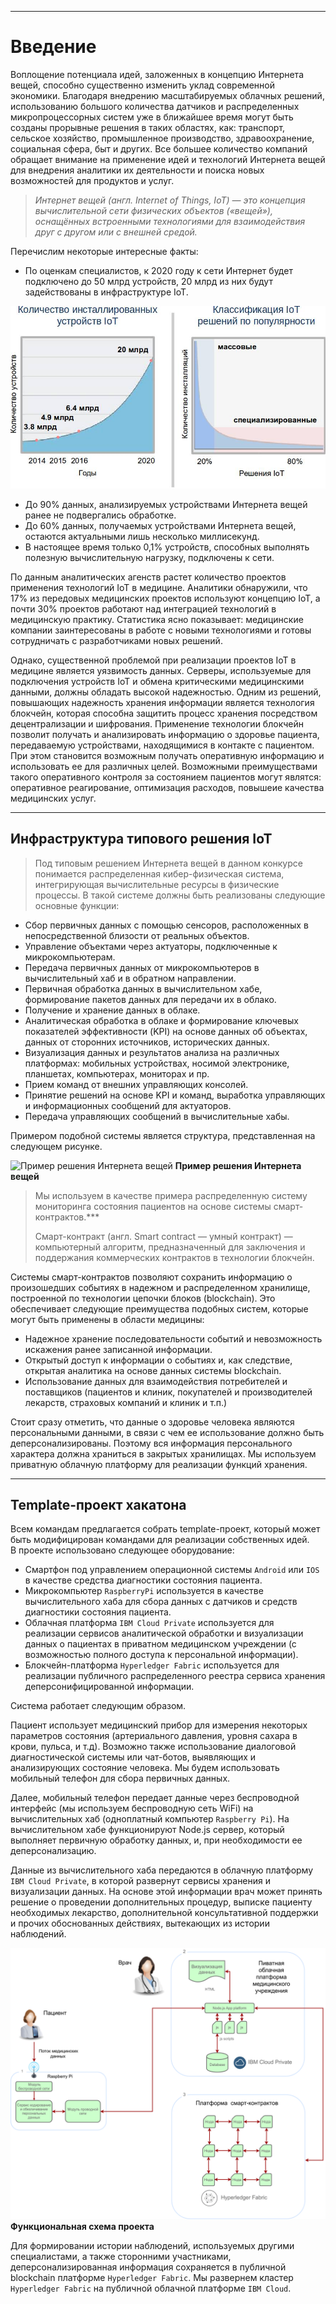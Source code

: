 ****
# Введение <a name="1"></a>

Воплощение потенциала идей, заложенных в концепцию Интернета вещей, способно существенно изменить уклад современной экономики. Благодаря внедрению масштабируемых облачных решений, использованию большого количества датчиков и распределенных микропроцессорных систем уже в ближайшее время могут быть созданы прорывные решения в таких областях, как: транспорт, сельское хозяйство, промышленное производство, здравоохранение, социальная сфера, быт и других. Все большее количество компаний обращает внимание на применение идей и технологий Интернета вещей для внедрения аналитики их деятельности и поиска новых возможностей для продуктов и услуг.

> *Интернет вещей (англ. Internet of Things, IoT) — это концепция вычислительной сети физических объектов («вещей»), оснащённых встроенными технологиями для взаимодействия друг с другом или с внешней средой.*
> 

Перечислим некоторые интересные факты:
-   По оценкам специалистов, к 2020 году к сети Интернет будет подключено до 50 млрд устройств, 20 млрд из них будут задействованы в инфраструктуре IoT.

![Прогноз количества устройств, подключенных к сети Интернет](assets/intro01.jpg)

-   До 90% данных, анализируемых устройствами Интернета вещей ранее не подвергались обработке.
-   До 60% данных, получаемых устройствами Интернета вещей, остаются актуальными лишь несколько миллисекунд.
-   В настоящее время только 0,1% устройств, способных выполнять полезную вычислительную нагрузку, подключены к сети.

По данным аналитических агенств растет количество проектов применения технологий IoT в медицине. Аналитики обнаружили, что 17% из передовых медицинских проектов используют концепцию IoT, а почти 30% проектов работают над интеграцией технологий в медицинскую практику. Статистика ясно показывает: медицинские компании заинтересованы в работе с новыми технологиями и готовы сотрудничать с разработчиками новых решений.

Однако, существенной проблемой при реализации проектов IoT в медицине является уязвимость данных. Серверы, используемые для подключения устройств IoT и обмена критическими медицинскими данными, должны обладать высокой надежностью. Одним из решений, повышающих надежность хранения информации является технология блокчейн, которая способна защитить процесс хранения посредством децентрализации и шифрования. 
Применение технологии блокчейн позволит получать и анализировать информацию о здоровье пациента, передаваемую устройствами, находящимися в контакте с пациентом. При этом становится возможным получать оперативную информацию и использовать ее для различных целей. Возможными преимуществами такого оперативного контроля за состоянием пациентов могут являтся: оперативное реагирование, оптимизация расходов, повышеие качества медицинских услуг.

****
## Инфраструктура типового решения IoT <a name="11"></a>

> 
>Под типовым решением Интернета вещей в данном конкурсе понимается распределенная кибер-физическая система, интегрирующая вычислительные ресурсы в физические процессы. В такой системе должны быть реализованы следующие основные функции:
> 

-   Сбор первичных данных с помощью сенсоров, расположенных в непосредственной близости от реальных объектов.
-   Управление объектами через актуаторы, подключенные к микрокомпьютерам.
-   Передача первичных данных от микрокомпьютеров в вычислительный хаб и в обратном направлении.
-   Первичная обработка данных в вычислительном хабе, формирование пакетов данных для передачи их в облако.
-   Получение и хранение данных в облаке.
-   Аналитическая обработка в облаке и формирование ключевых показателей эффективности (KPI) на основе данных об объектах, данных от сторонних источников, исторических данных.
-   Визуализация данных и результатов анализа на различных платформах: мобильных устройствах, носимой электронике, планшетах, компьютерах, мониторах и пр.
-   Прием команд от внешних управляющих консолей.
-   Принятие решений на основе KPI и команд, выработка управляющих и информационных сообщений для актуаторов.
-   Передача управляющих сообщений в вычислительные хабы.

Примером подобной системы является структура, представленная на следующем рисунке.

![Пример решения Интернета вещей](assets/intro03.png)
**Пример решения Интернета вещей**

> 
> Мы используем в качестве примера распределенную систему мониторинга состояния пациентов на основе системы смарт-контрактов.***
> 
> Смарт-контракт (англ. Smart contract — умный контракт) — компьютерный алгоритм, предназначенный для заключения и поддержания коммерческих контрактов в технологии блокчейн.
> 

Системы смарт-контрактов позволяют сохранить информацию о произошедших событиях в надежном и распределенном хранилище, построенной по технологии цепочки блоков (blockchain). Это обеспечивает следующие преимущества подобных систем, которые могут быть применены в области медицины:

- Надежное хранение последовательности событий и невозможность искажения ранее записанной информации.
- Открытый доступ к информации о событиях и, как следствие, открытая аналитика на основе данных системы blockchain.
- Использование данных для взаимодействия потребителей и  поставщиков (пациентов и клиник, покупателей и производителей лекарств, страховых компаний и клиник и т.п.)

Стоит сразу отметить, что данные о здоровье человека являются персональными данными, в связи с чем ее использование должно быть деперсонализированы. Поэтому вся информация персонального характера должна храниться в закрытых хранилищах. Мы используем приватную облачную платформу для реализации функций хранения.


****
## Template-проект хакатона <a name="11"></a>

Всем командам предлагается собрать template-проект, который может быть модифицирован командами для реализации собственных идей.  
В проекте использовано следующее оборудование:

-   Смартфон под управлением операционной системы `Android` или `IOS` в качестве средства диагностики состояния пациента.
-   Микрокомпьютер `RaspberryPi` используется в качестве вычислительного хаба для сбора данных с датчиков и средств диагностики состояния пациента.
-   Облачная платформа `IBM Cloud Private` используется для реализации сервисов аналитической обработки и визуализации данных о пациентах в приватном медицинском учреждении (с возможностью полного доступа к персональной информации).
-   Блокчейн-платформа `Hyperledger Fabric` используется для реализации публичного распределенного реестра сервиса хранения деперсонифицированной информации.

Система работает следующим образом. 

Пациент использует медицинский прибор для измерения некоторых параметров состояния (артериального давления, уровня сахара в крови, пульса, и т.д). Возможно также использование диалоговой диагностической системы или чат-ботов, выявляющих и анализирующих состояние человека. Мы будем использовать мобильный телефон для сбора первичных данных. 

Далее, мобильный телефон передает данные через беспроводной интерфейс (мы используем беспроводную сеть WiFi) на вычислительных хаб (одноплатный компьютер `Raspberry Pi`).  На вычислительном хабе функционируют Node.js сервер, который выполняет первичную обработку данных, и, при необходимости ее деперсонализацию. 

Данные из вычислительного хаба передаются в облачную платформу `IBM Cloud Private`, в которой развернут сервисы хранения и визуализации данных. На основе этой информации врач может принять решение о проведении дополнительных процедур, выписке пациенту необходимых лекарство, дополнительной консультативной поддержки и прочих обоснованных действиях, вытекающих из истории наблюдений.

![Функциональная схема проекта](assets/hackathon04_2018.png)
**Функциональная схема проекта**


Для формировании истории наблюдений, используемых другими специалистами, а также сторонними участниками, деперсонализированная информация сохраняется в публичной blockchain платформе `Hyperledger Fabric`. Мы развернем кластер `Hyperledger Fabric` на публичной облачной платформе `IBM Cloud`.
 



